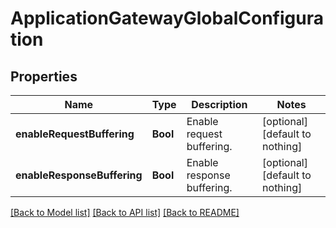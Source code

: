 # ApplicationGatewayGlobalConfiguration


## Properties
Name | Type | Description | Notes
------------ | ------------- | ------------- | -------------
**enableRequestBuffering** | **Bool** | Enable request buffering. | [optional] [default to nothing]
**enableResponseBuffering** | **Bool** | Enable response buffering. | [optional] [default to nothing]


[[Back to Model list]](../README.md#models) [[Back to API list]](../README.md#api-endpoints) [[Back to README]](../README.md)


